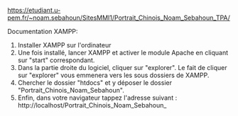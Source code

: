 https://etudiant.u-pem.fr/~noam.sebahoun/SitesMMI1/Portrait_Chinois_Noam_Sebahoun_TPA/

Documentation XAMPP:
1) Installer XAMPP sur l'ordinateur
2) Une fois installé, lancer XAMPP et activer le module Apache en cliquant sur "start" correspondant.
3) Dans la partie droite du logiciel, cliquer sur "explorer". Le fait de cliquer sur "explorer" vous emmenera vers les sous dossiers de XAMPP.
4) Chercher le dossier "htdocs" et y déposer le dossier "Portrait_Chinois_Noam_Sebahoun".
5) Enfin, dans votre navigateur tappez l'adresse suivant : http://localhost/Portrait_Chinois_Noam_Sebahoun_